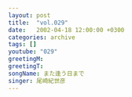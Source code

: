```yaml
---
layout: post
title:  "vol.029"
date:   2002-04-18 12:00:00 +0300
categories: archive
tags: []
youtube: "029"
greetingM: 
greetingT: 
songName: また逢う日まで
singer: 尾崎紀世彦
---
```


